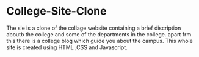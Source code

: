 # College-Site-Clone
The sie is a clone of the collage website containing a brief discription aboutb the college and some of the departments in the college. apart frm this there is a college blog which guide you about the campus.
This whole site is created using HTML ,CSS and Javascript.  

